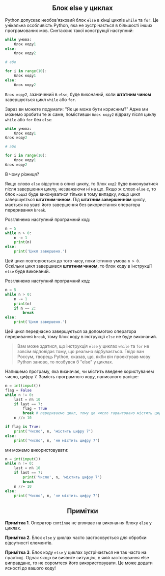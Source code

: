 
<h2 align="center"><b>Блок else у циклах</b></h2>

Python допускає необов'язковий блок `else` в кінці циклів `while` та `for`. Це унікальна особливість Python, яка не зустрічається в більшості інших програмованих мов. Синтаксис такої конструкції наступний:

```python
while умова:
    блок коду1
else:
    блок коду2

# або

for i in range(10):
    блок коду1
else:
    блок коду2
````

`Блок коду2`, зазначений в `else`, буде виконаний, коли **штатним чином** завершується цикл `while` або `for`.

Зараз ви можете подумати: "Як це може бути корисним?" Адже ми можемо зробити те ж саме, помістивши `блок коду2` відразу після циклу `while` або `for` без `else`:

```python
while умова:
    блок коду1
блок коду2

# або

for i in range(10):
    блок коду1
блок коду2
````

В чому різниця?

Якщо слово `else` відсутнє в описі циклу, то блок `код2` буде виконуватися після завершення циклу, незважаючи ні на що. Якщо ж слово `else` є, то блок `кода2` буде виконуватися тільки в тому випадку, якщо цикл завершується **штатним чином**. Під **штатним завершенням** циклу, мається на увазі його завершення без використання оператора переривання `break`.

Розглянемо наступний програмний код:
```python
n = 5
while n > 0:
    n -= 1
    print(n)
else:
    print('Цикл завершено.')

```
Цей цикл повторюється до того часу, поки істинно умова `n > 0`. Оскільки цикл завершився **штатним чином**, то блок коду в інструкції `else` буде виконаний.

Розглянемо наступний програмний код:
```python
n = 5
while n > 0:
    n -= 1
    print(n)
    if n == 2:
        break
else:
    print('Цикл завершено.')

```
Цей цикл передчасно завершується за допомогою оператора переривання `break`, тому блок коду в інструкції `else` не буде виконаний.

> Вам може здатися, що інструкція `else` у циклах `while` та `for` не зовсім відповідає тому, що реально відбувається. Гвідо ван Россум, творець Python, сказав, що, якби він проектував мову Python заново, то позбувся б "else" у циклах.

Напишемо програму, яка визначає, чи містить введене користувачем число, цифру 7. Замість програмного коду, написаного раніше:

```python
n = int(input())
flag = False
while n != 0:
    last = n% 10
    if last == 7:
        flag = True
        break # перериваємо цикл, тому що число гарантовано містить цифру 7
    n //= 10

if flag is True:
    print('Число', n, 'містить цифру 7')
else:
    print('Число', n, 'не містить цифру 7')
````

ми можемо використовувати:

```python
n = int(input())
while n != 0:
    last = n% 10
    if last == 7:
        print('Число', n, 'містить цифру 7')
        break
    n //= 10
else:
    print('Число', n, 'не містить цифру 7')
````

<h2 align="center"><b>Примітки</b></h2>

**Примітка 1**. Оператор `continue` не впливає на виконання блоку `else` у циклах.

**Примітка 2**. Блок `else` у циклах часто застосовується для обробки відсутності елементів.

**Примітка 3**. Блок коду `else` у циклах зустрічається не так часто на практиці. Однак якщо ви виявите ситуацію, в якій застосування else виправдане, то не соромтеся його використовувати. Це може додати ясності до вашого коду!
